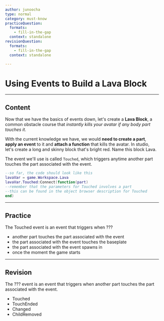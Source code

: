 ```yaml
---
author: junoocha
type: normal
category: must-know
practiceQuestion:
  formats:
    - fill-in-the-gap
  context: standalone
revisionQuestion:
  formats:
    - fill-in-the-gap
  context: standalone

---
```


# Using Events to Build a Lava Block
---

## Content
Now that we have the basics of events down, let's create a **Lava Block**, a common obstacle course that *instantly kills your avatar if any body part touches it*. 

With the current knowledge we have, we would **need to create a part**, **apply an event** to it and **attach a function** that kills the avatar. In studio, let's create a long and skinny block that's bright red. Name this block Lava.

The event we'll use is called `Touched`, which triggers anytime another part touches the part associated with the event.
```lua
--so far, the code should look like this
lavaVar = game.Workspace.Lava
lavaVar.Touched:Connect(function(part)
--remember that the parameters for Touched involves a part
--this can be found in the object browser description for Touched
end)
```
---

## Practice

The Touched event is an event that triggers when ???

- another part touches the part associated with the event
- the part associated with the event touches the baseplate
- the part associated with the event spawns in
- once the moment the game starts

---

## Revision

The ??? event is an event that triggers when another part touches the part associated with the event.

- Touched
- TouchEnded
- Changed
- ChildRemoved
